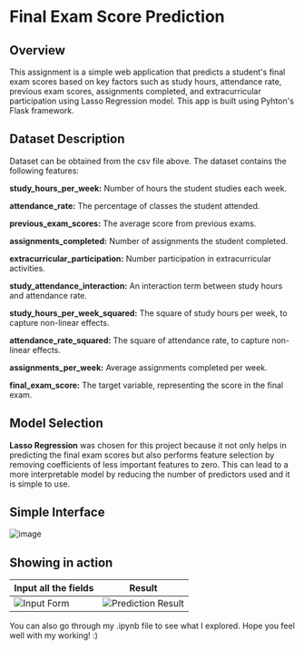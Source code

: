 # Final Exam Score Prediction

## Overview
This assignment is a simple web application that predicts a student's final exam scores based on key factors such as study hours, attendance rate, previous exam scores, assignments completed, and extracurricular participation using Lasso Regression model. This app is built using Pyhton's Flask framework.
 
## Dataset Description
Dataset can be obtained from the csv file above.
The dataset contains the following features:

**study_hours_per_week:** Number of hours the student studies each week.

**attendance_rate:** The percentage of classes the student attended.

**previous_exam_scores:** The average score from previous exams.

**assignments_completed:** Number of assignments the student completed.

**extracurricular_participation:** Number participation in extracurricular activities.

**study_attendance_interaction:** An interaction term between study hours and attendance rate.

**study_hours_per_week_squared:** The square of study hours per week, to capture non-linear effects.

**attendance_rate_squared:** The square of attendance rate, to capture non-linear effects.

**assignments_per_week:** Average assignments completed per week.

**final_exam_score:** The target variable, representing the score in the final exam.

## Model Selection
**Lasso Regression** was chosen for this project because it not only helps in predicting the final exam scores but also performs feature selection by removing coefficients of less important features to zero. This can lead to a more interpretable model by reducing the number of predictors used and it is simple to use.

## Simple Interface
![image](https://github.com/user-attachments/assets/8d7f5344-3ab6-45a9-839f-14e0983f4432)

## Showing in action
| Input all the fields                                  | Result                                      |
|-------------------------------------------------------|---------------------------------------------|
| ![Input Form](https://github.com/user-attachments/assets/18d5bc1e-4020-4845-b6dc-e5502fee790e) | ![Prediction Result](https://github.com/user-attachments/assets/cceb5336-069a-444c-a33d-c85f9912383f) |

You can also go through my .ipynb file to see what I explored. Hope you feel well with my working! :)
